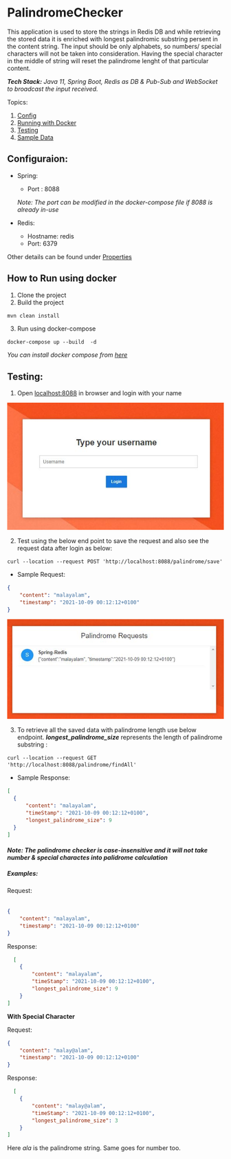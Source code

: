 # PalindromeChecker

This application is used to store the strings in Redis DB and while retrieving the stored data it is enriched with longest palindromic substring persent in the content string. The input should be only alphabets, so numbers/ special characters will not be taken into consideration. Having the special character in the middle of string will reset the palindrome lenght of that particular content.

__*Tech Stack:*__ _Java 11, Spring Boot, Redis as DB & Pub-Sub and WebSocket to broadcast the input received._

Topics:
1. [Config](https://github.com/ArunSb28/PalindromeChecker#configuraion)
2. [Running with Docker](https://github.com/ArunSb28/PalindromeChecker#how-to-run-using-docker)
3. [Testing](https://github.com/ArunSb28/PalindromeChecker/blob/main/README.md#testing)
4. [Sample Data](https://github.com/ArunSb28/PalindromeChecker/blob/main/README.md#examples)


## Configuraion:

- Spring:
  - Port : 8088
  
  _Note: The port can be modified in the docker-compose file if 8088 is already in-use_

- Redis:
  - Hostname: redis
  - Port: 6379
 
Other details can be found under [Properties](/src/main/resources/application.properties)

## How to Run using docker
1. Clone the project
2. Build the project

``` Java
mvn clean install
```
3. Run using docker-compose
```
docker-compose up --build  -d
```
*You can install docker compose from [here](https://docs.docker.com/compose/install/#install-compose)*

## Testing: 

1. Open [localhost:8088](http://localhost:8088) in browser and login with your name

 ![Login Page](https://github.com/ArunSb28/PalindromeChecker/blob/main/src/main/resources/static/images/LoginPage_small.JPG)


2. Test using the below end point to save the request and also see the request data after login as below:
```curl
curl --location --request POST 'http://localhost:8088/palindrome/save'
```
  - Sample Request:
```json
{
    "content": "malayalam",
    "timestamp": "2021-10-09 00:12:12+0100"
}
```
![websocketClient](https://github.com/ArunSb28/PalindromeChecker/blob/main/src/main/resources/static/images/webSocket_Client.JPG)

3. To retrieve all the saved data with palindrome length use below endpoint. __*longest_palindrome_size*__ represents the length of palindrome substring :

```curl
curl --location --request GET 'http://localhost:8088/palindrome/findAll'
```
  - Sample Response:
  ```json
  [    
    {
        "content": "malayalam",
        "timeStamp": "2021-10-09 00:12:12+0100",
        "longest_palindrome_size": 9
    }
]
```
#### **_Note:_** _The palindrome checker is case-insensitive and it will not take number & special charactes into palidrome calculation_
##### Examples:

Request:
```json

{
    "content": "malayalam",
    "timestamp": "2021-10-09 00:12:12+0100"
}
```
Response:
```json
  [    
    {
        "content": "malayalam",
        "timeStamp": "2021-10-09 00:12:12+0100",
        "longest_palindrome_size": 9
    }
]
```
__With Special Character__

Request:
```json
{
    "content": "malay@alam",
    "timestamp": "2021-10-09 00:12:12+0100"
}
```
Response:
```json
  [    
    {
        "content": "malay@alam",
        "timeStamp": "2021-10-09 00:12:12+0100",
        "longest_palindrome_size": 3
    }
]
```
Here *ala* is the palindrome string. Same goes for number too.
